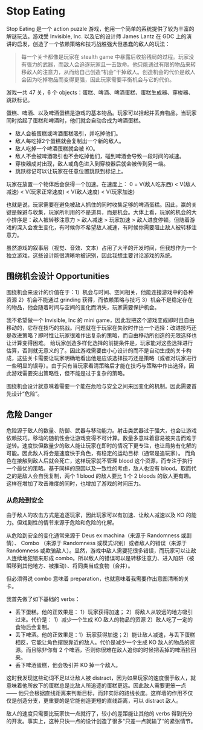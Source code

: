 # Stop Eating
Stop Eating 是一个 action puzzle 游戏，他用一个简单的系统提供了较为丰富的解谜玩法。游戏受 Invisible, Inc. 以及它的设计师 James Lantz 在 GDC 上的演讲的启发，创造了一个依赖策略和技巧战胜强大但愚蠢的敌人的玩法：

> 每一个关卡都像是玩家在 stealth game 中暴露后收拾残局的过程。玩家没有强力的武器，而敌人会追逐玩家且一击致命。他只能通过有限的物品来转移敌人的注意力，从而给自己创造“机会”干掉敌人。创造机会的代价是敌人会因为吃掉物品而变得更强，因此玩家需要平衡机会与它的代价。

游戏一共 47 关，6 个 objects：蛋糕、啤酒、啤酒蛋糕、蛋糕生成器、穿梭器、跳跃标记。

蛋糕、啤酒、以及啤酒蛋糕是游戏的基本物品。玩家可以拾起并丢弃物品。当玩家同时拾起了蛋糕和啤酒时，他们就会自动合成为啤酒蛋糕。

- 敌人会被蛋糕或啤酒蛋糕吸引，并吃掉他们。
- 敌人每吃掉2个蛋糕就会复制出一个新的敌人。
- 敌人吃掉一个啤酒蛋糕就会被 KO。
- 敌人不会被啤酒吸引也不会吃掉他们，碰到啤酒会导致一段时间的减速。
- 穿梭器成对出现，敌人或角色进入到穿梭器后就会被传到另一端。
- 跳跃标记可以让玩家在任意位置跳跃到标记上。

玩家在放置一个物体后会获得一个加速。在速度上：
0 = V(敌人吃东西)  < V(敌人减速) < V(玩家正常速度) < V(敌人速度) < V(玩家加速)

也就是说，玩家需要在避免被敌人抓住的同时收集足够的啤酒蛋糕。因此，赢的关键是躲避与收集，玩家所利用的不是道具，而是机会。大体上看，玩家的机会的大小排序是：敌人被转移注意力 > 敌人减速 > 玩家加速 > 敌人进食停顿。但随着游戏的深入会发生变化，有时候你不希望敌人减速，有时候你需要阻止敌人被转移注意力。

虽然游戏的叙事层（视觉、音效、文本）占用了大半的开发时间，但我想作为一个独立游戏，这些设计能很清晰地被识别，因此我想主要讨论游戏的系统。

## 围绕机会设计 Opportunities
围绕机会来设计的价值在于：1）机会与时间、空间相关，他能连接游戏中的各种资源 2）机会不能通过 grinding 获得，而依赖策略与技巧  3）机会不是稳定存在的物品，他会随着时间与空间的变化而消失，玩家需要保护机会。

我不希望做一个 Invisible, Inc 的 mini game，因此我把这个游戏变成即时且自由移动的，它存在技巧的挑战。问题就在于玩家在失败时作出一个选择：改进技巧还是改进策略？即时性让玩家很难作出复杂的策略，而自由移动所创造的无限选择也让计算变得困难。
给玩家创造多样化选择的前提条件是，玩家能对这些选择进行估算，否则就无意义的了。因此游戏需要由小心设计的而不是自动生成的关卡构成，这些关卡需要让玩家明确地看出他是应该选择技巧还是策略（或者对玩家进行一些明显的误导）。由于只有当玩家看清策略后才能在技巧与策略中作出选择，因此游戏需要突出策略性，但不能是过于复杂的策略。

围绕机会设计就意味着需要一个能在危险与安全之间来回变化的机制。因此需要首先设计“危险”。

## 危险 Danger
危险源于敌人的数量、防御、武器与移动能力。射击类武器过于强大，也会让游戏依赖技巧。移动的随机性会让游戏变得不可计算。数量多意味着容易被夹击而难于逆转。速度快但数量少的敌人能让玩家在即时的情况下更专注，也让局势有化解的可能。因此敌人将会是速度快于角色，有稳定的运动目标（通常是追玩家）。
而角色在接触到敌人后就会死亡，这样玩家就不管理 blood 这个资源，而专注于执行一个最优的策略。基于同样的原因以及一致性的考虑，敌人也没有 blood。取而代之的是敌人会自我复制，两个 1 blood 的敌人要比 1 个 2 bloods 的敌人更有趣。这样在增加了攻击难度的同时，也增加了游戏的时间压力。


### 从危险到安全

由于敌人的攻击方式是追逐玩家，因此玩家可以有加速、让敌人减速以及 KO 的能力。但戏剧性的情节来源于危险和危险的化解。

从危险到安全的变化通常来源于 Deus ex machina（来源于 Randomness 或剧情）、 Combo （来源于 Randomness 或模式识别）或者敌人的错误（来源于 Randomness 或欺骗敌人）。显然，游戏中敌人需要犯很多错误，而玩家可以让敌人连续地犯错来形成 combo。所以敌人的错误可以是转移注意力、进入陷阱（被瞬移到其他地方、被推动）、将同类当成食物（合并）。

但必须得说 combo 意味着 preparation，也就意味着我需要作出意图清晰的关卡。

我首先做了如下基础的 verbs：

- 丢下蛋糕。他的正效果是： 1）玩家获得加速； 2）将敌人从较远的地方吸引过来。代价是： 1）减少一个生成 KO 敌人的物品的资源 2）敌人吃了一定的食物后会复制。
- 丢下啤酒。他的正效果是：1）玩家获得加速；2）能让敌人减速，与丢下蛋糕相反，它能让角色摆脱靠近的敌人。代价是减少一个生成 KO 敌人的物品的资源。而且除非你有 2 个啤酒，否则你很难在敌人追你的时候把丢掉的啤酒捡回来。
- 丢下啤酒蛋糕，他会吸引并 KO 掉一个敌人。

这时我发现这些动词不足以让敌人被 distract，因为如果玩家的速度慢于敌人，就意味着他所放下的蛋糕总是比敌人所追逐的蛋糕更远。因此敌人需要更笨一点 —— 他只会根据直线距离来判断目标，而非实际的路线长度。这样墙的作用不仅仅是创造分支，更重要的是它能创造更短的直线距离，可以 distract 敌人。



敌人的速度只需要比玩家快一点就行了，较小的差距能让其他的 verbs 得到充分的开发。事实上，这种只快一点的设计创造了很多“只差一点就输了”的紧张情节。